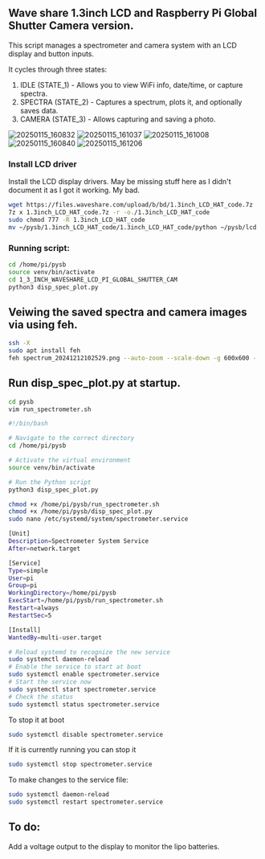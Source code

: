 ## Wave share 1.3inch LCD and Raspberry Pi Global Shutter Camera version.

This script manages a spectrometer and camera system with an LCD display and button inputs. 

It cycles through three states:
  1) IDLE (STATE_1)       - Allows you to view WiFi info, date/time, or capture spectra.
  2) SPECTRA (STATE_2)    - Captures a spectrum, plots it, and optionally saves data.
  3) CAMERA (STATE_3)     - Allows capturing and saving a photo.

![20250115_160832](https://github.com/user-attachments/assets/246d29bb-95cf-4c4b-8ddd-c75c00e7c21f)
![20250115_161037](https://github.com/user-attachments/assets/fea788cb-c896-4345-8df4-738d69ec9b1e)
![20250115_161008](https://github.com/user-attachments/assets/9e8c0267-01de-4b0c-9a80-7ce6980ef3a4)
![20250115_160840](https://github.com/user-attachments/assets/db950c03-0ba2-4d37-b61a-911c44a8f0be)
![20250115_161206](https://github.com/user-attachments/assets/ecc62726-94f8-45a0-b5f6-1ab269198f1b)

### Install LCD driver

Install the LCD display drivers. May be missing stuff here as I didn't document it as I got it working. My bad.

```sh
wget https://files.waveshare.com/upload/b/bd/1.3inch_LCD_HAT_code.7z
7z x 1.3inch_LCD_HAT_code.7z -r -o./1.3inch_LCD_HAT_code
sudo chmod 777 -R 1.3inch_LCD_HAT_code
mv ~/pysb/1.3inch_LCD_HAT_code/1.3inch_LCD_HAT_code/python ~/pysb/lcd
```

### Running script:

```sh
cd /home/pi/pysb
source venv/bin/activate
cd 1_3_INCH_WAVESHARE_LCD_PI_GLOBAL_SHUTTER_CAM
python3 disp_spec_plot.py
```

## Veiwing the saved spectra and camera images via using feh. 

```sh
ssh -X 
sudo apt install feh
feh spectrum_20241212102529.png --auto-zoom --scale-down -g 600x600 -
```

## Run disp_spec_plot.py at startup.


```sh
cd pysb
vim run_spectrometer.sh
```

```bash
#!/bin/bash

# Navigate to the correct directory
cd /home/pi/pysb

# Activate the virtual environment
source venv/bin/activate

# Run the Python script
python3 disp_spec_plot.py
```

```sh
chmod +x /home/pi/pysb/run_spectrometer.sh
chmod +x /home/pi/pysb/disp_spec_plot.py
sudo nano /etc/systemd/system/spectrometer.service
```

```bash
[Unit]
Description=Spectrometer System Service
After=network.target

[Service]
Type=simple
User=pi
Group=pi
WorkingDirectory=/home/pi/pysb
ExecStart=/home/pi/pysb/run_spectrometer.sh
Restart=always
RestartSec=5

[Install]
WantedBy=multi-user.target
```

```sh
# Reload systemd to recognize the new service
sudo systemctl daemon-reload
# Enable the service to start at boot
sudo systemctl enable spectrometer.service
# Start the service now
sudo systemctl start spectrometer.service
# Check the status
sudo systemctl status spectrometer.service
```

To stop it at boot

```sh
sudo systemctl disable spectrometer.service
```

If it is currently running you can stop it

```sh
sudo systemctl stop spectrometer.service
```

To make changes to the service file:

```sh
sudo systemctl daemon-reload
sudo systemctl restart spectrometer.service
```

## To do:

Add a voltage output to the display to monitor the lipo batteries.


